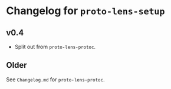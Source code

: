 # Changelog for `proto-lens-setup`

## v0.4
- Split out from `proto-lens-protoc`.

## Older
See `Changelog.md` for `proto-lens-protoc`.

